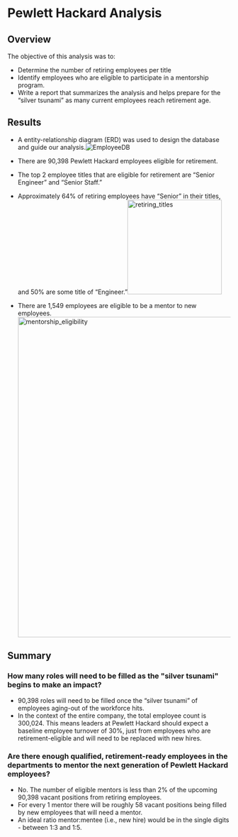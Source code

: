 # Pewlett Hackard Analysis

## Overview

The objective of this analysis was to:
* Determine the number of retiring employees per title
* Identify employees who are eligible to participate in a mentorship program. 
* Write a report that summarizes the analysis and helps prepare for the “silver tsunami” as many current employees reach retirement age.

## Results
* A entity-relationship diagram (ERD) was used to design the database and guide our analysis.![EmployeeDB](https://user-images.githubusercontent.com/100387078/163465747-29bc0d11-856a-407d-bf18-5d2fcf718a30.png)

* There are 90,398 Pewlett Hackard employees eligible for retirement.
* The top 2 employee titles that are eligible for retirement are “Senior Engineer” and “Senior Staff.” 
* Approximately 64% of retiring employees have “Senior” in their titles, and 50% are some title of “Engineer.”<img width="213" alt="retiring_titles" src="https://user-images.githubusercontent.com/100387078/163464221-d8602240-78a8-4804-ade1-9e3d7806a46b.png">

* There are 1,549 employees are eligible to be a mentor to new employees.<img width="722" alt="mentorship_eligibility" src="https://user-images.githubusercontent.com/100387078/163464258-ef37a037-a74d-41e8-b6bc-556f0f367dbb.png">

## Summary
### How many roles will need to be filled as the "silver tsunami" begins to make an impact?
* 90,398 roles will need to be filled once the “silver tsunami” of employees aging-out of the workforce hits. 
* In the context of the entire company, the total employee count is 300,024. This means leaders at Pewlett Hackard should expect a baseline employee turnover of 30%, just from employees who are retirement-eligible and will need to be replaced with new hires.

### Are there enough qualified, retirement-ready employees in the departments to mentor the next generation of Pewlett Hackard employees?
* No. The number of eligible mentors is less than 2% of the upcoming 90,398 vacant positions from retiring employees. 
* For every 1 mentor there will be roughly 58 vacant positions being filled by new employees that will need a mentor. 
* An ideal ratio mentor:mentee (i.e., new hire) would be in the single digits - between 1:3 and 1:5.
